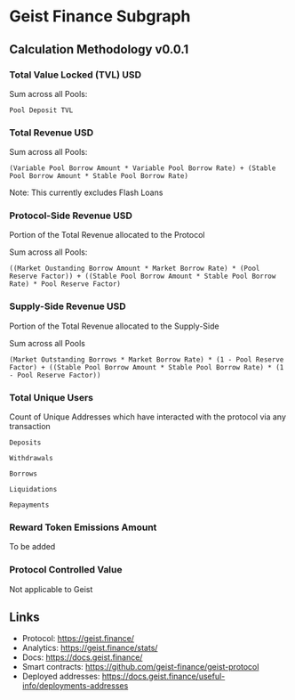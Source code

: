 # Geist Finance Subgraph

## Calculation Methodology v0.0.1

### Total Value Locked (TVL) USD

Sum across all Pools: 

`Pool Deposit TVL`

### Total Revenue USD

Sum across all Pools:

`(Variable Pool Borrow Amount * Variable Pool Borrow Rate) + (Stable Pool Borrow Amount * Stable Pool Borrow Rate)`

Note: This currently excludes Flash Loans

### Protocol-Side Revenue USD
Portion of the Total Revenue allocated to the Protocol

Sum across all Pools:

`((Market Oustanding Borrow Amount * Market Borrow Rate) * (Pool Reserve Factor)) + ((Stable Pool Borrow Amount * Stable Pool Borrow Rate) * Pool Reserve Factor)`

### Supply-Side Revenue USD
Portion of the Total Revenue allocated to the Supply-Side

Sum across all Pools

`(Market Outstanding Borrows * Market Borrow Rate) * (1 - Pool Reserve Factor) + ((Stable Pool Borrow Amount * Stable Pool Borrow Rate) * (1 - Pool Reserve Factor))`

### Total Unique Users

Count of  Unique Addresses which have interacted with the protocol via any transaction

`Deposits`

`Withdrawals`

`Borrows`

`Liquidations`

`Repayments`

###  Reward Token Emissions Amount

To be added

###  Protocol Controlled Value

Not applicable to Geist

## Links

- Protocol: https://geist.finance/
- Analytics: https://geist.finance/stats/
- Docs: https://docs.geist.finance/
- Smart contracts: https://github.com/geist-finance/geist-protocol
- Deployed addresses: https://docs.geist.finance/useful-info/deployments-addresses
